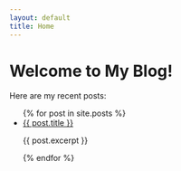 ```yaml
---
layout: default
title: Home
---
```


<h1>Welcome to My Blog!</h1>
<p>Here are my recent posts:</p>

<ul>
  {% for post in site.posts %}
    <li>
      <a href="{{ post.url }}">{{ post.title }}</a>
      <p>{{ post.excerpt }}</p>
    </li>
  {% endfor %}
</ul>